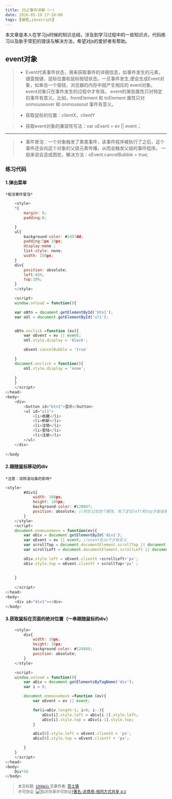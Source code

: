 ```yaml
---
title: JS之事件详解（一）
date: 2016-05-19 17:10:00
tags: [编程,javacript]
---
```


本文章是本人在学习js时候的知识总结，涉及到学习过程中的一些知识点，代码练习以及新手常犯的错误与解决方法，希望对js的爱好者有帮助。

<!--more-->

## **event对象**
 
> * Event代表事件状态，用来获取事件的详细信息，如事件发生的元素，键盘按键，鼠标位置和鼠标按钮状态。一旦事件发生,便会生成Event对象，如单击一个按钮，浏览器的内存中就产生相应的 event对象。
event对象只在事件发生的过程中才有效。
event的某些属性只对特定的事件有意义。比如，fromElement 和 toElement 属性只对 onmouseover 和 onmouseout 事件有意义。

> * 获取鼠标的位置：clientX，clientY

> * 获取event对象的兼容性写法：var oEvent = ev || event；
***
> * 事件冒泡：一个对象触发了某类事件，该事件程序被执行了之后，这个事件还会向这个对象的父级元素传播，从而会触发父级的事件程序。
一般来说会造成困扰，解决方法：oEvent.cancelBubble = true;

###  **练习代码**
#### 1.弹出菜单
    *取消事件冒泡*
```javascript
	<style>
	*{
		margin: 0;
		padding:0;

	}
	ul{
		background-color: #1457dd;
		padding:5px 10px;
		display:none ;
		list-style: none;
		width: 150px;
	}
	div{
		position: absolute;
		left:45%;
		top:10%;
	}
	</style>

	<script>
	window.onload = function(){

	var oBtn = document.getElementById('btn1');
	var oUl = document.getElementById('ul1');


	oBtn.onclick =function (ev){
		var oEvent = ev || event;
		oUl.style.display = 'block';

		oEvent.cancelBubble = 'true'

	}
	document.onclick = function(){
		oUl.style.display = 'none';
		
	}
	}
	</script>
</head>
<body>
	<div>
		<button id="btn1">显示</button>
		<ul id="ul1">
			<li>收藏</li>
			<li>刷新</li>
			<li>注销</li>
			<li>登陆</li>
			<li>注册</li>
		</ul>
	</div>
	
</body
```
#### 2.跟随鼠标移动的div
    *注意：消除滚动条的影响*
```javascript
<style>
		#div1{
			width: 100px;
			height: 100px;
			background-color: #120047;
			position: absolute; //别忘记加这个属性，有了定位left和top才能设置
		}
	</style>
	<script>
	document.onmousemove = function(ev){
		var oDiv = document.getElementById('div1');
		var oEvent = ev || event; //event在ie下才有定义
		var scrollTop = document.documentElement.scrollTop || document.body.scrollTop;
		var scrollLeft = document.documentElement.scrollLeft || document.body.scrollLeft;

		oDiv.style.left = oEvent.clientX +scrollLeft+'px';
		oDiv.style.top = oEvent.clientY + scrollTop+'px' ;
	
	
	}
		
	</script>
</head>
<body>
	<div id="div1"></div>
</body>
```

#### 3.获取鼠标在页面的绝对位置（一串跟随鼠标的div）
```javascript
	<style>
		div{
			width: 10px;
			height: 10px;
			background-color: #124888;
			position: absolute;
		}
	</style>

	<script>
	window.onload = function(){
		var aDiv = document.getElementsByTagName('div');
		var i = 0;

		document.onmousemove =function (ev){
			var oEvent = ev || event;

			for(i=aDiv.length-1; i>0; i--){
				aDiv[i].style.left = aDiv[i-1].style.left;
				aDiv[i].style.top = aDiv[i-1].style.top;
			}

			aDiv[0].style.left = oEvent.clientX + 'px';
			aDiv[0].style.top = oEvent.clientY + 'px';

		}
	}
	</script>
</head>
<body>
	Div*50
</body>
```

><span style="font-size:12px">本文标题: <a href="{{ permalink }}">  {{title}}  </a>
>文章作者: <a href="http://itxiehui.github.io/">劳土铸</a>  
>许可协议: <img alt="知识共享许可协议" style="border-width:0" src="https://i.creativecommons.org/l/by-nc-sa/4.0/80x15.png" /><a rel="license" href="http://creativecommons.org/licenses/by-nc-sa/4.0/">?署名-非商用-相同方式共享 4.0</a></span>
 
